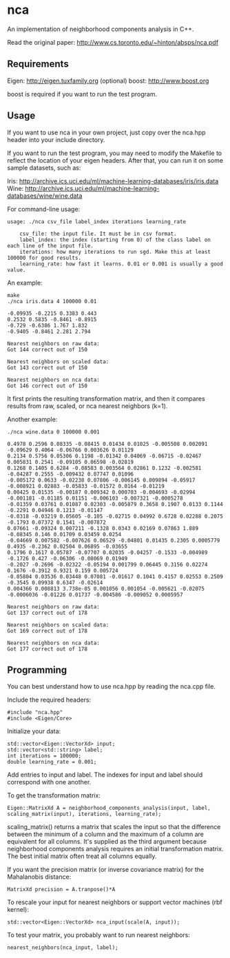 nca
===
An implementation of neighborhood components analysis in C++.

Read the original paper:
<http://www.cs.toronto.edu/~hinton/absps/nca.pdf>

Requirements
------------

Eigen: http://eigen.tuxfamily.org
(optional) boost: http://www.boost.org

boost is required if you want to run the test program.

Usage
-----

If you want to use nca in your own project, just copy over the nca.hpp header into your include directory.

If you want to run the test program, you may need to modify the Makefile to reflect the location of your eigen headers. After that, you can run it on some sample datasets, such as:

Iris: http://archive.ics.uci.edu/ml/machine-learning-databases/iris/iris.data
Wine: http://archive.ics.uci.edu/ml/machine-learning-databases/wine/wine.data

For command-line usage:

    usage: ./nca csv_file label_index iterations learning_rate

        csv_file: the input file. It must be in csv format.
        label_index: the index (starting from 0) of the class label on each line of the input file.
        iterations: how many iterations to run sgd. Make this at least 100000 for good results.
        learning_rate: how fast it learns. 0.01 or 0.001 is usually a good value.

An example:

    make
    ./nca iris.data 4 100000 0.01

    -0.09935 -0.2215 0.3383 0.443
    0.2532 0.5835 -0.8461 -0.8915
    -0.729 -0.6386 1.767 1.832
    -0.9405 -0.8461 2.281 2.794

    Nearest neighbors on raw data:
    Got 144 correct out of 150

    Nearest neighbors on scaled data:
    Got 143 correct out of 150

    Nearest neighbors on nca data:
    Got 146 correct out of 150

It first prints the resulting transformation matrix, and then it compares results from raw, scaled, or nca nearest neighbors (k=1).

Another example:

    ./nca wine.data 0 100000 0.001

    0.4978 0.2596 0.08335 -0.08415 0.01434 0.01025 -0.005508 0.002091 -0.09629 0.4064 -0.06766 0.003626 0.01129
    0.2134 0.5756 0.05306 0.1198 -0.01342 0.04069 -0.06715 -0.02467 0.005831 0.2541 -0.09105 0.06598 -0.02819
    0.1268 0.1405 0.6284 -0.08583 0.003564 0.02861 0.1232 -0.002581 -0.04287 0.2555 -0.009432 0.07747 0.01096
    -0.005172 0.0633 -0.02238 0.07806 -0.006145 0.009894 -0.05917 -0.008921 0.02883 -0.05833 -0.01572 0.0164 -0.01219
    0.00425 0.01535 -0.00187 0.009342 0.000703 -0.004693 -0.02994 -0.001181 -0.01185 0.01151 -0.006103 -0.007321 -0.0005278
    -0.01359 0.03761 0.01087 0.02303 -0.005879 0.3658 0.1907 0.0133 0.1144 -0.2291 0.04946 0.1213 -0.01147
    -0.0318 -0.03219 0.05605 -0.105 -0.02715 0.04992 0.6728 0.02288 0.2075 -0.1793 0.07372 0.1541 -0.007872
    0.07661 -0.09324 0.007211 -0.1328 0.0343 0.02169 0.07863 1.889 -0.08345 0.146 0.01709 0.03459 0.0254
    -0.04669 0.007582 -0.007626 0.06529 -0.04801 0.01435 0.2305 0.0005779 0.4935 -0.2362 0.02504 0.06895 -0.03655
    0.1796 0.1617 0.05787 -0.07707 0.02035 -0.04257 -0.1533 -0.004989 -0.1726 0.427 -0.06306 -0.08069 0.01949
    -0.2027 -0.2696 -0.02322 -0.05194 0.001799 0.06445 0.3156 0.02274 0.1676 -0.3912 0.9321 0.159 0.005724
    -0.05804 0.03536 0.03448 0.07081 -0.01617 0.1041 0.4157 0.02553 0.2509 -0.3545 0.09938 0.6347 -0.02614
    0.004366 0.008813 3.738e-05 0.001056 0.001054 -0.005621 -0.02075 -0.0006036 -0.01226 0.01737 -0.004586 -0.009052 0.0005957

    Nearest neighbors on raw data:
    Got 137 correct out of 178

    Nearest neighbors on scaled data:
    Got 169 correct out of 178

    Nearest neighbors on nca data:
    Got 177 correct out of 178

Programming
-----------

You can best understand how to use nca.hpp by reading the nca.cpp file.

Include the required headers:

    #include "nca.hpp"
    #include <Eigen/Core>

Initialize your data:

    std::vector<Eigen::VectorXd> input;
    std::vector<std::string> label;
    int iterations = 100000;
    double learning_rate = 0.001;

Add entries to input and label. The indexes for input and label should correspond with one another.

To get the transformation matrix:

    Eigen::MatrixXd A = neighborhood_components_analysis(input, label, scaling_matrix(input), iterations, learning_rate);

scaling_matrix() returns a matrix that scales the input so that the difference between the minimum of a column and the maximum of a column are equivalent for all columns. It's supplied as the third argument because neighborhood components analysis requires an initial transformation matrix. The best initial matrix often treat all columns equally.

If you want the precision matrix (or inverse covariance matrix) for the Mahalanobis distance:

    MatrixXd precision = A.tranpose()*A

To rescale your input for nearest neighbors or support vector machines (rbf kernel):

    std::vector<Eigen::VectorXd> nca_input(scale(A, input));

To test your matrix, you probably want to run nearest neighbors:

    nearest_neighbors(nca_input, label);
